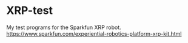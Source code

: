 # XRP-test
My test programs for the Sparkfun XRP robot.
https://www.sparkfun.com/experiential-robotics-platform-xrp-kit.html
